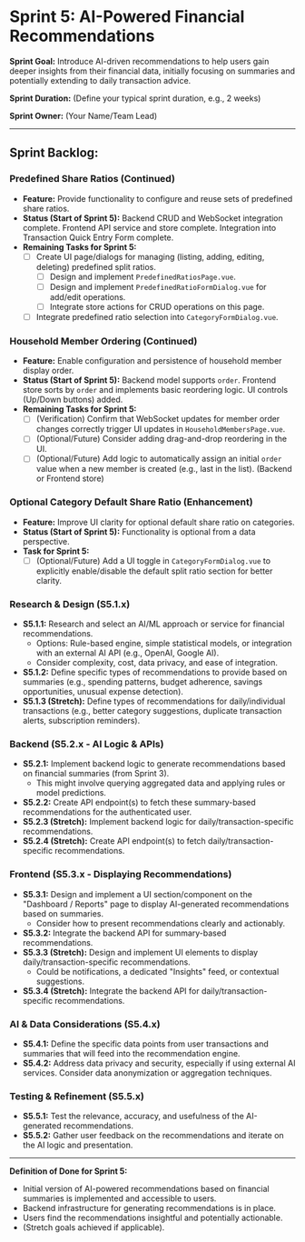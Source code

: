 # Sprint 5: AI-Powered Financial Recommendations

**Sprint Goal:** Introduce AI-driven recommendations to help users gain deeper insights from their financial data, initially focusing on summaries and potentially extending to daily transaction advice.

**Sprint Duration:** (Define your typical sprint duration, e.g., 2 weeks)

**Sprint Owner:** (Your Name/Team Lead)

---

## Sprint Backlog:

### Predefined Share Ratios (Continued)

- **Feature:** Provide functionality to configure and reuse sets of predefined share ratios.
- **Status (Start of Sprint 5):** Backend CRUD and WebSocket integration complete. Frontend API service and store complete. Integration into Transaction Quick Entry Form complete.
- **Remaining Tasks for Sprint 5:**
    - [ ] Create UI page/dialogs for managing (listing, adding, editing, deleting) predefined split ratios.
        - [ ] Design and implement `PredefinedRatiosPage.vue`.
        - [ ] Design and implement `PredefinedRatioFormDialog.vue` for add/edit operations.
        - [ ] Integrate store actions for CRUD operations on this page.
    - [ ] Integrate predefined ratio selection into `CategoryFormDialog.vue`.

### Household Member Ordering (Continued)

- **Feature:** Enable configuration and persistence of household member display order.
- **Status (Start of Sprint 5):** Backend model supports `order`. Frontend store sorts by `order` and implements basic reordering logic. UI controls (Up/Down buttons) added.
- **Remaining Tasks for Sprint 5:**
    - [ ] (Verification) Confirm that WebSocket updates for member order changes correctly trigger UI updates in `HouseholdMembersPage.vue`.
    - [ ] (Optional/Future) Consider adding drag-and-drop reordering in the UI.
    - [ ] (Optional/Future) Add logic to automatically assign an initial `order` value when a new member is created (e.g., last in the list). (Backend or Frontend store)

### Optional Category Default Share Ratio (Enhancement)

- **Feature:** Improve UI clarity for optional default share ratio on categories.
- **Status (Start of Sprint 5):** Functionality is optional from a data perspective.
- **Task for Sprint 5:**
    - [ ] (Optional/Future) Add a UI toggle in `CategoryFormDialog.vue` to explicitly enable/disable the default split ratio section for better clarity.

### Research & Design (S5.1.x)
- **S5.1.1:** Research and select an AI/ML approach or service for financial recommendations.
    -   Options: Rule-based engine, simple statistical models, or integration with an external AI API (e.g., OpenAI, Google AI).
    -   Consider complexity, cost, data privacy, and ease of integration.
- **S5.1.2:** Define specific types of recommendations to provide based on summaries (e.g., spending patterns, budget adherence, savings opportunities, unusual expense detection).
- **S5.1.3 (Stretch):** Define types of recommendations for daily/individual transactions (e.g., better category suggestions, duplicate transaction alerts, subscription reminders).

### Backend (S5.2.x - AI Logic & APIs)
- **S5.2.1:** Implement backend logic to generate recommendations based on financial summaries (from Sprint 3).
    -   This might involve querying aggregated data and applying rules or model predictions.
- **S5.2.2:** Create API endpoint(s) to fetch these summary-based recommendations for the authenticated user.
- **S5.2.3 (Stretch):** Implement backend logic for daily/transaction-specific recommendations.
- **S5.2.4 (Stretch):** Create API endpoint(s) to fetch daily/transaction-specific recommendations.

### Frontend (S5.3.x - Displaying Recommendations)
- **S5.3.1:** Design and implement a UI section/component on the "Dashboard / Reports" page to display AI-generated recommendations based on summaries.
    -   Consider how to present recommendations clearly and actionably.
- **S5.3.2:** Integrate the backend API for summary-based recommendations.
- **S5.3.3 (Stretch):** Design and implement UI elements to display daily/transaction-specific recommendations.
    -   Could be notifications, a dedicated "Insights" feed, or contextual suggestions.
- **S5.3.4 (Stretch):** Integrate the backend API for daily/transaction-specific recommendations.

### AI & Data Considerations (S5.4.x)
- **S5.4.1:** Define the specific data points from user transactions and summaries that will feed into the recommendation engine.
- **S5.4.2:** Address data privacy and security, especially if using external AI services. Consider data anonymization or aggregation techniques.

### Testing & Refinement (S5.5.x)
- **S5.5.1:** Test the relevance, accuracy, and usefulness of the AI-generated recommendations.
- **S5.5.2:** Gather user feedback on the recommendations and iterate on the AI logic and presentation.

---
**Definition of Done for Sprint 5:**
- Initial version of AI-powered recommendations based on financial summaries is implemented and accessible to users.
- Backend infrastructure for generating recommendations is in place.
- Users find the recommendations insightful and potentially actionable.
- (Stretch goals achieved if applicable).
